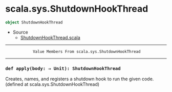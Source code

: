 
#                         scala.sys.ShutdownHookThread                         #

```scala
object ShutdownHookThread
```

* Source
  * [ShutdownHookThread.scala](https://github.com/scala/scala/tree/6d09a1ba5f/src/library/scala/sys/ShutdownHookThread.scala#L1)


--------------------------------------------------------------------------------
                Value Members From scala.sys.ShutdownHookThread
--------------------------------------------------------------------------------


### `def apply(body: ⇒ Unit): ShutdownHookThread`                            ###

Creates, names, and registers a shutdown hook to run the given code.
(defined at scala.sys.ShutdownHookThread)
